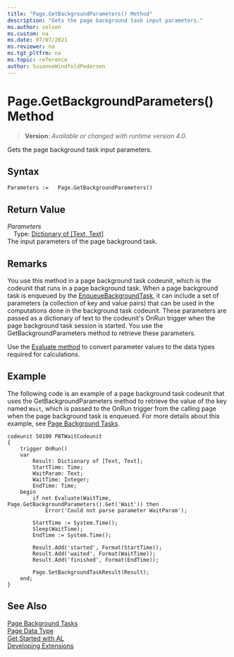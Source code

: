 ```yaml
---
title: "Page.GetBackgroundParameters() Method"
description: "Gets the page background task input parameters."
ms.author: solsen
ms.custom: na
ms.date: 07/07/2021
ms.reviewer: na
ms.tgt_pltfrm: na
ms.topic: reference
author: SusanneWindfeldPedersen
---
```

[//]: # (START>DO_NOT_EDIT)
[//]: # (IMPORTANT:Do not edit any of the content between here and the END>DO_NOT_EDIT.)
[//]: # (Any modifications should be made in the .xml files in the ModernDev repo.)
# Page.GetBackgroundParameters() Method
> **Version**: _Available or changed with runtime version 4.0._

Gets the page background task input parameters.


## Syntax
```AL
Parameters :=   Page.GetBackgroundParameters()
```


## Return Value
*Parameters*  
&emsp;Type: [Dictionary of [Text, Text]](../dictionary/dictionary-data-type.md)  
The input parameters of the page background task.


[//]: # (IMPORTANT: END>DO_NOT_EDIT)

## Remarks

You use this method in a page background task codeunit, which is the codeunit that runs in a page background task. When a page background task is enqueued by the [EnqueueBackgroundTask](page-enqueuebackgroundtask-method.md), it can include a set of parameters (a collection of key and value pairs) that can be used in the computations done in the background task codeunit. These parameters are passed as a dictionary of text to the codeunit's OnRun trigger when the page background task session is started. You use the GetBackgroundParameters method to retrieve these parameters.  

Use the [Evaluate method](../system/system-evaluate-method.md) to convert parameter values to the data types required for calculations.

## Example

The following code is an example of a page background task codeunit that uses the GetBackgroundParameters method to retrieve the value of the key named `Wait`, which is passed to the OnRun trigger from the calling page when the page background task is enqueued. For more details about this example, see [Page Background Tasks](../../devenv-page-background-tasks.md).

```al
codeunit 50100 PBTWaitCodeunit
{
    trigger OnRun()
    var
        Result: Dictionary of [Text, Text];
        StartTime: Time;
        WaitParam: Text;
        WaitTime: Integer;
        EndTime: Time;
    begin
        if not Evaluate(WaitTime, Page.GetBackgroundParameters().Get('Wait')) then
            Error('Could not parse parameter WaitParam');

        StartTime := System.Time();
        Sleep(WaitTime);
        EndTime := System.Time();

        Result.Add('started', Format(StartTime));
        Result.Add('waited', Format(WaitTime));
        Result.Add('finished', Format(EndTime));

        Page.SetBackgroundTaskResult(Result);
    end;
}

```

## See Also

[Page Background Tasks](../../devenv-page-background-tasks.md)  
[Page Data Type](page-data-type.md)  
[Get Started with AL](../../devenv-get-started.md)  
[Developing Extensions](../../devenv-dev-overview.md)